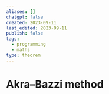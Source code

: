 ```yaml
---
aliases: []
chatgpt: false
created: 2023-09-11
last_edited: 2023-09-11
publish: false
tags:
  - programming
  - maths
type: theorem
---
```

# Akra–Bazzi method
